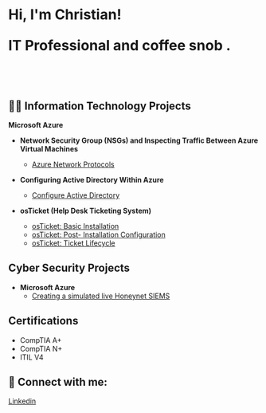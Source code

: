 <h1>Hi, I'm Christian! 

IT Professional and coffee snob . 
                   
  <br/><a href="https://github.com/christianlizardo"></a>

<h2>👨‍💻 Information Technology Projects </h2>

<b>Microsoft Azure</b>

- <b>Network Security Group (NSGs) and Inspecting Traffic Between Azure Virtual Machines </b>
  - [Azure Network Protocols](https://github.com/christianlizardo/Azure-network-protocols)  <b><i> </b></i>
    
    
- <b>Configuring Active Directory Within Azure </b>
  - [Configure Active Directory ](https://github.com/christianlizardo/configure-active-directory) <b><i> </b></i>
- <b>osTicket (Help Desk Ticketing System)</b>
  - [osTicket: Basic Installation](https://github.com/christianlizardo/Osticket-installation)
  - [osTicket: Post- Installation Configuration](https://github.com/christianlizardo/osTicket-Post)
  - [osTicket: Ticket Lifecycle ](https://github.com/christianlizardo/TLC)
    
<h2>Cyber Security Projects </h2>

- <b>Microsoft Azure</b>
  - [Creating a simulated live Honeynet SIEMS ](https://github.com/christianlizardo/CL-Honeynet) <b><i> </b></i> 

<h2> Certifications </h2> 

- CompTIA A+ 
- CompTIA N+
- ITIL V4 

<h2> 🤳 Connect with me:</h2>


[Linkedin](https://www.linkedin.com/in/clizardo96/) 
